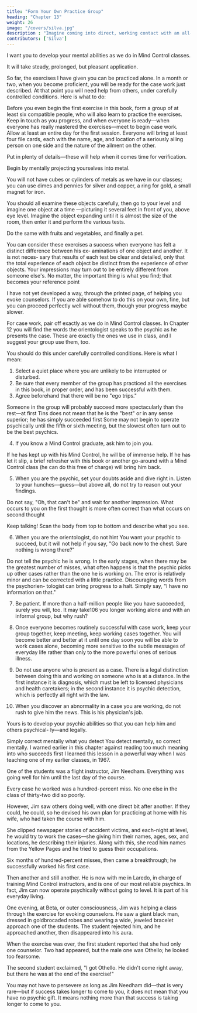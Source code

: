 ```yaml
---
title: "Form Your Own Practice Group"
heading: "Chapter 13"
weight: 26
image: "/covers/silva.jpg"
description : "Imagine coming into direct, working contact with an all-pervading higher intelligence and learning in a moment of numinous joy that it is on your side"
contributors: ['Silva']
---
```




I want you to develop your mental abilities as we do in Mind Control classes. 

It will take steady, prolonged, but pleasant application. 

So far, the exercises I have given you can be practiced alone. In a month or two, when you become proficient, you will be ready for the
case work just described. At that point you will need help from others, under carefully controlled conditions.
Here is what to do:

Before you even begin the first exercise in this book, form a group of at least six compatible people, who
will also learn to practice the exercises. Keep in touch as you progress, and when everyone is ready—when
everyone has really mastered the exercises—meet to begin case work. Allow at least an entire day for the
first session. Everyone will bring at least four file cards, each with the name, age, and location of a seriously ailing
person on one side and the nature of the ailment on the other. 

Put in plenty of details—these will help when it comes time for verification.

Begin by mentally projecting yourselves into metal.

You will not have cubes or cylinders of metals as we have in our classes; you can use dimes and pennies for
silver and copper, a ring for gold, a small magnet for iron. 

You should all examine these objects carefully, then go to your level and imagine one object at a time
—picturing it several feet in front of you, above eye level. Imagine the object expanding until it is almost
the size of the room, then enter it and perform the various tests.

Do the same with fruits and vegetables, and finally a pet.

You can consider these exercises a success when
everyone has felt a distinct difference between his ex-
aminations of one object and another. It is not neces-
sary that results of each test be clear and detailed, only
that the total experience of each object be distinct from
the experience of other objects. Your impressions may
turn out to be entirely different from someone else's.
No matter, the important thing is what you find; that
becomes your reference point

I have not yet developed a way, through the printed page, of helping you evoke counselors. If you are able
somehow to do this on your own, fine, but you can proceed perfectly well without them, though your progress maybe slower.

For case work, pair off exactly as we do in Mind Control classes. In Chapter 12 you will find the words
the orientologist speaks to the psychic as he presents the case. These are exactly the ones we use in class,
and I suggest your group use them, too. 

You should do this under carefully controlled conditions. Here is what I mean:

1. Select a quiet place where you are unlikely to be interrupted or disturbed.
2. Be sure that every member of the group has practiced all the exercises in this book, in proper order, and
has been successful with them.
3. Agree beforehand that there will be no "ego trips." 

Someone in the group will probably succeed more spectacularly than the rest—at first Tins does not
mean that he is the "best" or in any sense superior; he
has simply succeeded first Some may not begin to operate psychically until the fifth or sixth meeting, but
the slowest often turn out to be the best psychics.

4. If you know a Mind Control graduate, ask him to join you.

If he has kept up with his Mind Control, he will be of immense help. If he has let it slip, a brief refresher with this book or another go-around with a Mind Control class (he can do this free of charge) will bring him back.

5. When you are the psychic, set your doubts aside and dive right in. Listen to your hunches—guess—but above all, do not try to reason out your findings. 

Do not say, "Oh, that can't be" and wait for another impression. What occurs to you on the first thought is more often correct than what occurs on second thought

Keep talking! Scan the body from top to bottom and describe what you see.

6. When you are the orientologist, do not hint You want your psychic to succeed, but it will not help if you
say, "Go back now to the chest. Sure nothing is wrong
there?"

Do not tell the psychic he is wrong. In the early stages, when there may be the greatest number of
misses, what often happens is that the psychic picks up other cases rather than the one he is working on. The
error is relatively minor and can be corrected with a little practice. Discouraging words from the psychorien-
tologist can bring progress to a halt. Simply say, "I have no information on that."

7. Be patient. If more than a half-million people like you have succeeded, surely you will, too. It may take106 
you longer working alone and with an informal group, but why rush?

8. Once everyone becomes routinely successful with case work, keep your group together, keep meeting, keep working cases together. You will become better and better at it until one day soon you will be able to work cases alone, becoming more sensitive to the subtle messages of everyday life rather than only to the more powerful ones of serious illness.

9. Do not use anyone who is present as a case. There is a legal distinction between doing this and working on
someone who is at a distance. In the first instance it is diagnosis, which must be left to licensed physicians and
health caretakers; in the second instance it is psychic detection, which is perfectly all right with the law.

10. When you discover an abnormality in a case you are working, do not rush to give him the news. This is
his physician's job. 

Yours is to develop your psychic abilities so that you can help him and others psychical-
ly—and legally. 

Simply correct mentally what you detect You detect mentally, so correct mentally.
I warned earlier in this chapter against reading too
much meaning into who succeeds first I learned this
lesson in a powerful way when I was teaching one of
my earlier classes, in 1967. 

One of the students was a flight instructor, Jim Needham. Everything was going
well for him until the last day of the course. 

Every case he worked was a hundred-percent miss. No one else in the class of thirty-two did so poorly.

However, Jim saw others doing well, with one direct bit after another. If they could, he could, so he devised his own plan for practicing at home with his wife, who had taken the course with him. 

She clipped newspaper stories of accident victims, and each-night at level, he
would try to work the cases—she giving him their names, ages, sex, and locations, he describing their injuries. Along with this, she read him names from the
Yellow Pages and he tried to guess their occupations.

Six months of hundred-percent misses, then came a breakthrough; he successfully worked his first case. 

Then another and still another. He is now with me in Laredo, in charge of training Mind Control instructors, and is one of our most reliable psychics. In fact, Jim can now operate psychically without going to level. It is part of his everyday living.

One evening, at Beta, or outer consciousness, Jim
was helping a class through the exercise for evoking
counselors. He saw a giant black man, dressed in goldbrocaded robes and wearing a wide, jeweled bracelet
approach one of the students. The student rejected him,
and he approached another, then disappeared into his
aura.

When the exercise was over, the first student reported that she had only one counselor. Two had appeared,
but the male one was Othello; he looked too fearsome.

The second student exclaimed, "I got Othello. He didn't come right away, but there he was at the end of the
exercise!"

You may not have to persevere as long as Jim Needham did—that is very rare—but if success takes longer
to come to you, it does not mean that you have no psychic gift. It means nothing more than that success is
taking longer to come to you.
